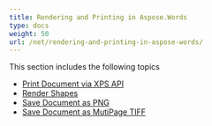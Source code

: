 ```yaml
---
title: Rendering and Printing in Aspose.Words
type: docs
weight: 50
url: /net/rendering-and-printing-in-aspose-words/
---
```


This section includes the following topics

- [Print Document via XPS API](/words/net/print-document-via-xps-api-html/)
- [Render Shapes](/words/net/render-shapes-html/)
- [Save Document as PNG](/words/net/save-document-as-png-html/)
- [Save Document as MutiPage TIFF](/words/net/save-document-as-mutipage-tiff-html/)
